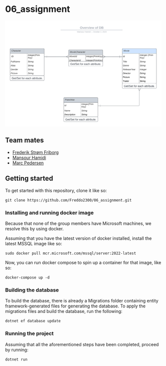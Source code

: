# 06_assignment
![](./ER-Diagram.png)
## Team mates
- [Frederik Strøm Friborg](https://github.com/Freddo2300)
- [Mansour Hamidi](https://github.com/MansourHamidi94)
- [Marc Pedersen](https://github.com/BareMarcP)
## Getting started
To get started with this repository, clone it like so:
```term
git clone https://github.com/Freddo2300/06_assignment.git
```
### Installing and running docker image
Because that none of the group members have Microsoft machines, we resolve this by using docker.

Assuming that you have the latest version of docker installed, install the latest MSSQL image like so:
```term
sudo docker pull mcr.microsoft.com/mssql/server:2022-latest
```
Now, you can run docker compose to spin up a container for that image, like so:
```
docker-compose up -d
```
### Building the database
To build the database, there is already a Migrations folder containing entity framework-generated files for generating the database. To apply the migrations files and build the database, run the following:
```term
dotnet ef database update
```
### Running the project
Assuming that all the aforementioned steps have been completed, proceed by running:
```
dotnet run
```